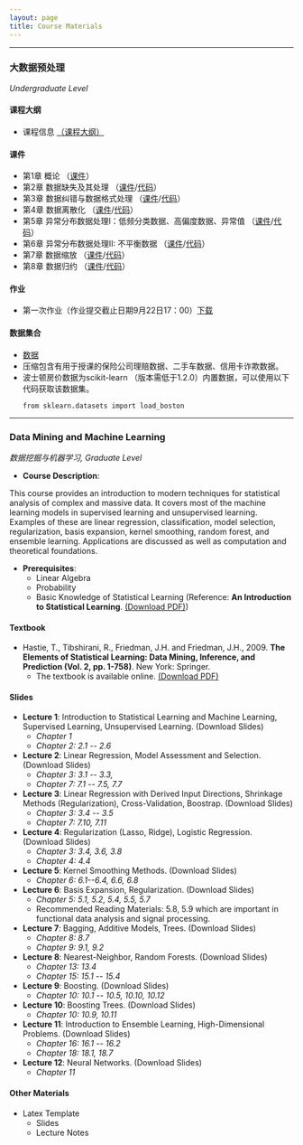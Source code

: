```yaml
---
layout: page
title: Course Materials
---
```


---
### 大数据预处理 
*Undergraduate Level*
#### 课程大纲
* 课程信息 [（课程大纲）](https://kdocs.cn/l/cng1sNUa84F1)

#### 课件
- 第1章 概论 （[课件](https://jstrieb.github.io/link-lock/#eyJ2IjoiMC4wLjEiLCJlIjoiMDNONUtVTlpuc0xmYTI3VHFGeE9KQ2RrY01mR2J4aUJzRWI3Y0R2aEI5OHhEdnB6bHJtWW1hK1ZoVUVFK1BFPSIsInMiOiI5eVBMa2N3Ymsvakk2RGtnSU5FOVN3PT0iLCJpIjoiczA3TmxNODkyYjlHYWxPayJ9)）
- 第2章 数据缺失及其处理 （[课件](https://jstrieb.github.io/link-lock/#eyJ2IjoiMC4wLjEiLCJlIjoiU0xXdGZOOG5BTmN4eExEb2dzQWxjUENHcVRkSVhFK1EvYkFqUElrYlIwR0k5V3VyMXc3S1ZPOHVCQW5Ec1drPSIsInMiOiJmeWNHRzNPY1Y5NjUvaitqY2xJdUlnPT0iLCJpIjoiY1RQNkV2QmFadkZ6MFdQbyJ9)/[代码](
https://kdocs.cn/l/cpjNx5Iw4fRV)）
- 第3章 数据纠错与数据格式处理 （[课件](https://jstrieb.github.io/link-lock/#eyJ2IjoiMC4wLjEiLCJlIjoiUjRLdzlUREZyYU5uTmZRWDBCb24yZW5YQXFvZDVSM3ZzUm9weFRVVUtsYnJORXBnVEkycDBpZTRkOXlPa3c4PSIsInMiOiJCU3EycUJ4cDlsM0doSHpRa2plRVBRPT0iLCJpIjoiTDg3bTlOSDVKRUNhYkVyTyJ9)/[代码](
https://kdocs.cn/l/cbIZMrXs9l89)）
- 第4章 数据离散化  （[课件](https://jstrieb.github.io/link-lock/#eyJ2IjoiMC4wLjEiLCJlIjoiK1dWNlIyM25SUUNpaGJuMDdMV1hIZ1JzaEovc0JuZkJ2Vzg5T2VwTTgvU3JsZW50SW9JblVVZWRHbUdRQ040PSIsInMiOiJ2T3dwQnkxWUMvSVM1aDRBd0I1Vll3PT0iLCJpIjoiWGNJS3NYcmV4dlNSeXdyayJ9)/[代码](
https://kdocs.cn/l/coFp7tTQuIcu)）
- 第5章 异常分布数据处理I：低频分类数据、高偏度数据、异常值 （[课件](https://jstrieb.github.io/link-lock/#eyJ2IjoiMC4wLjEiLCJlIjoiYkhkTzRTU0Rkd1dPZ0ZVWGU2VEtQZytmbUplVWYzRnNiTlBDNlRsSDdKbVpiRWZSSjduRkNnZkZRUE1xN3U0PSIsInMiOiJRSWJ2OEN2bTZkVWg3ZUVIQThZMWdBPT0iLCJpIjoiYW4rTkFnQ0x0YlRBeVQ1UCJ9)/[代码](
https://kdocs.cn/l/caiKkMBbYIqk)）
- 第6章 异常分布数据处理II: 不平衡数据 （[课件](https://jstrieb.github.io/link-lock/#eyJ2IjoiMC4wLjEiLCJlIjoieXp3RUxsNzFFOFQxV0lORng4dGhaakRvSUZOd1hteHo0Y0QwQXgra3FOWTYwUituWEtpQjBHRzhXSDdGWTRjPSIsInMiOiJaUno3enVLaW83K05KYjZtUTdQRklBPT0iLCJpIjoiSHBBUWR4bTRjQnMrV21KViJ9)/[代码](
https://kdocs.cn/l/coRdKmK0Tqco)）
- 第7章 数据缩放 （[课件](https://jstrieb.github.io/link-lock/#eyJ2IjoiMC4wLjEiLCJlIjoiZU55UkxadVlGR3E3MVRVTHJ1RThGV3d4aFVYNUNjcS9sQ0ppajZaQjZnVFQrb2E0V1d5S2E3ZDcyWGprOEhrPSIsInMiOiJUeEUwOGRkT2x1NDFIcVZrcXg5TWlRPT0iLCJpIjoidzRpanM2MVhKQjdXMTBjRiJ9)/[代码](
https://kdocs.cn/l/cpk6ZsQJUAb2)）
- 第8章 数据归约 （[课件](https://jstrieb.github.io/link-lock/#eyJ2IjoiMC4wLjEiLCJlIjoiaDFUdTA0aFFVVVVJY1huUnBsVUdTaXhJWWVQMGQrclBleGQ0SWtpTnNrckZZOTcybXV0b25BbVBmdTUrU1M4PSIsInMiOiIxZUNITUdxRTFsTVZkNmJoUjdGbGRnPT0iLCJpIjoiQUdjVFpJMjdUWWJYaG1kaiJ9)/[代码](
https://kdocs.cn/l/cb3K2Vyz1Dp1)）

#### 作业
* 第一次作业（作业提交截止日期9月22日17：00）[下载](https://kdocs.cn/l/ch3WQGyoICIA)

#### 数据集合
* [数据](https://jstrieb.github.io/link-lock/#eyJ2IjoiMC4wLjEiLCJlIjoiZy94TGpleDloSnRRcTNjd1o2KzFxZlRzRndQc3JLaEpVV0o0VTN4YzBMWUJXMFBjUTJoMStjVDZObXJMRzBVPSIsInMiOiJiUEVUcUhIYjhMTHUyL2dkQjJlTVpBPT0iLCJpIjoiWWJySGE4T0ZDd1VtbDE3WCJ9)
* 压缩包含有用于授课的保险公司理赔数据、二手车数据、信用卡诈欺数据。
* 波士顿房价数据为scikit-learn （版本需低于1.2.0）内置数据，可以使用以下代码获取该数据集。
  ```{python}
  from sklearn.datasets import load_boston
  ```

---

### Data Mining and Machine Learning
*数据挖掘与机器学习, Graduate Level*

* **Course Description**:
  
This course provides an introduction to modern techniques for statistical analysis of complex and massive data. It covers most of the machine learning models in supervised learning and unsupervised learning. Examples of these are linear regression, classification, model selection, regularization, basis expansion, kernel smoothing, random forest, and ensemble learning. Applications are discussed as well as computation and theoretical foundations.

* **Prerequisites**:
  - Linear Algebra
  - Probability
  - Basic Knowledge of Statistical Learning (Reference: **An Introduction to Statistical Learning**. [(Download PDF)](https://www.statlearning.com/))
 
#### Textbook
* Hastie, T., Tibshirani, R., Friedman, J.H. and Friedman, J.H., 2009. **The Elements of Statistical Learning: Data Mining, Inference, and Prediction (Vol. 2, pp. 1-758)**. New York: Springer.
  - The textbook is available online. [(Download PDF)](https://link.springer.com/book/10.1007/978-0-387-84858-7)
 
#### Slides
* **Lecture 1**: Introduction to Statistical Learning and Machine Learning, Supervised Learning, Unsupervised Learning. (Download Slides)
  - *Chapter 1*
  - *Chapter 2: 2.1 -- 2.6*
* **Lecture 2**: Linear Regression, Model Assessment and Selection. (Download Slides)
  - *Chapter 3: 3.1 -- 3.3,*
  - *Chapter 7: 7.1 -- 7.5, 7.7*
* **Lecture 3**: Linear Regression with Derived Input Directions, Shrinkage Methods (Regularization), Cross-Validation, Boostrap. (Download Slides)
  - *Chapter 3: 3.4 -- 3.5*
  - *Chapter 7: 7.10, 7.11*
* **Lecture 4**: Regularization (Lasso, Ridge), Logistic Regression. (Download Slides)
  - *Chapter 3: 3.4, 3.6, 3.8*
  - *Chapter 4: 4.4*
* **Lecture 5**: Kernel Smoothing Methods. (Download Slides)
  - *Chapter 6: 6.1--6.4, 6.6, 6.8*
* **Lecture 6**: Basis Expansion, Regularization. (Download Slides)
  - *Chapter 5: 5.1, 5.2, 5.4, 5.5, 5.7*
  - Recommended Reading Materials: 5.8, 5.9 which are important in functional data analysis and signal processing.
* **Lecture 7**: Bagging, Additive Models, Trees. (Download Slides)
  - *Chapter 8: 8.7*
  - *Chapter 9: 9.1, 9.2*
* **Lecture 8**: Nearest-Neighbor, Random Forests. (Download Slides)
  - *Chapter 13: 13.4*
  - *Chapter 15: 15.1 -- 15.4*
* **Lecture 9**: Boosting. (Download Slides)
  - *Chapter 10: 10.1 -- 10.5, 10.10, 10.12*
* **Lecture 10**: Boosting Trees. (Download Slides)
  - *Chapter 10: 10.9, 10.11*
* **Lecture 11**: Introduction to Ensemble Learning, High-Dimensional Problems. (Download Slides)
  - *Chapter 16: 16.1 -- 16.2*
  - *Chapter 18: 18.1, 18.7*
* **Lecture 12**: Neural Networks. (Download Slides)
  - *Chapter 11*
  
#### Other Materials
* Latex Template
  - Slides
  - Lecture Notes

